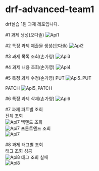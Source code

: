 # drf-advanced-team1
drf실습 1팀 과제 레포입니다.

#1 과제 생성(오다솔)
![Api1](<https://github.com/likelion-Inha-12/drf-advanced-team1/blob/main/images/api1.png>)

#2 특정 과제 제출물 생성(오다솔)
![Api2](<https://github.com/likelion-Inha-12/drf-advanced-team1/blob/main/images/api2.png>)

#3 과제 목록 조회(손가영)
![Api3](<https://github.com/likelion-Inha-12/drf-advanced-team1/blob/main/images/api3.png>)

#4 과제 내용 조회(손가영)
![Api4](<https://github.com/likelion-Inha-12/drf-advanced-team1/blob/main/images/api4.png>)

#5 특정 과제 수정(손가영)
PUT
![Api5_PUT]()

PATCH
![Api5_PATCH](<https://github.com/likelion-Inha-12/drf-advanced-team1/blob/main/images/api5.png>)

#6 특정 과제 삭제(손가영)
![Api6](https://github.com/likelion-Inha-12/drf-advanced-team1/blob/main/images/api6.png)

#7 과제 파트별 조회  
전체 조회  
![Api7](https://github.com/likelion-Inha-12/drf-advanced-team1/blob/main/images/api7_ALL.png)
백엔드 조회  
![Api7](https://github.com/likelion-Inha-12/drf-advanced-team1/blob/main/images/api7_BE.png)
프론트엔드 조회  
![Api7](https://github.com/likelion-Inha-12/drf-advanced-team1/blob/main/images/api7_FE.png)

#8 과제 태그별 조회  
태그 조회 성공  
![Api8](https://github.com/likelion-Inha-12/drf-advanced-team1/blob/main/images/api8_성공.png)
태그 조회 실패  
![Api8](https://github.com/likelion-Inha-12/drf-advanced-team1/blob/main/images/api8_실패.png)

